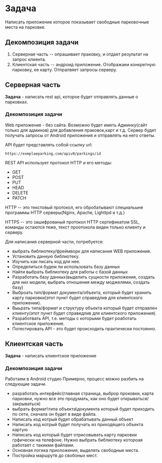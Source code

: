  # Задача

Написать приложение которое показывает свободные парковочные места на парковке.

## Декомпозиция задачи

1. Серверная часть -- опрашивает праковку, и отдает результат на запрос клиента.
2. Клиентская часть -- андроид приложение. Отображаеи конкретную парковку, ее карту. Отпралвяет запросы серверу.

## Серверная часть

**Задача** - написать  rest api, которое будет отправлять данные о парковках. 

 ### Декомпозиция задачи

  Web приложение - без сайта.
  Возможно будет иметь Админку(сайт только для админов) для добавления праковок,карт и т.д.
  Сервер будет получать запросы от  Android приложения и отправлять на него ответы.
  
  API будет представлять собой ссылку url:

  ```https://exmplaeparking.com/apiv0/parkings/id```
  
 REST API использует протокол HTTP и его методы:
- GET
- POST
- PUT
- HEAD
- DELETE
- PATCH

HTTP -- это текстовый протокол, его обробатывают специальыне программы HTTP серверы(Nginx, Apache, Lighttpd и т.д.)

HTTPS -- это зашифрованый протокол HTTP сертификатом  SSL, команды остаются теже, текст проотокола виден  только  клиенту и серверу.

Для написания серверной части, потребуется:
- выбрать библиотеку/фреймворк для написания  WEB приложения.
- Установить данную библиотеку. 
- Изучить как писать код для нее.
- Определиться будем ли использовать базу данных
- Найти выбрать библиотеку для работы с базой данных
- Разработать базу данных(выделить сущности приложения, создать для них модели, выбрать отношения между моджелями, создать базу)
- Выброать тип/формат документа/объекта, который будет хранить карту парковки(этот пункт будет справедлив для клиентского приложении).
- Выьрать типа/формат и структуру объекта который будет отправлен клиенту(этот пункт будет справедлив для клиентского приложения).
- Разработвать  API, т.е. методы с которыми будет роаботать клиентское приложение.
- Потестировать API - это будет происходить практически постоянно.

##  Клиентская часть

**Задача** -  написать клиентское приложение

###  Декомпозиция задачи

Работаем в Android студио
Примерно, процесс можно разбить на следующие задачи.
- разработать интерфейс(главная страница, выброр проковки, карта парковки, нужно все это продумать, как оно будет открываться/закрываться)
- выбрать формат\типа  объекта\документа который будет приходить по сети, сначала он будет в виде файла.
- Написать код котрый будет  обрабатывать данный объект
- Написать код котрый будет получать из приходящего объекта картую
- Написать код который будет отрисовывать карту парковки грфически на телефоне. Нужно выбрать библиотеку котороая работает с такикми файлами.
- Основная логика приоложения, выделять свободные места.
- Постройка маршрутв до свобоных мест.
